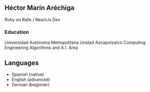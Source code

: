 ## Héctor Marín Aréchiga

Ruby on Rails / ReactJs Dev

### Education

Universidad Autónoma  Metropolitana Unidad  Azcapotzalco
Computing Engineering
Algorithms and A.I. Area 

## Languages
- Spanish (native)
- English (advanced)
- German (beginner)

